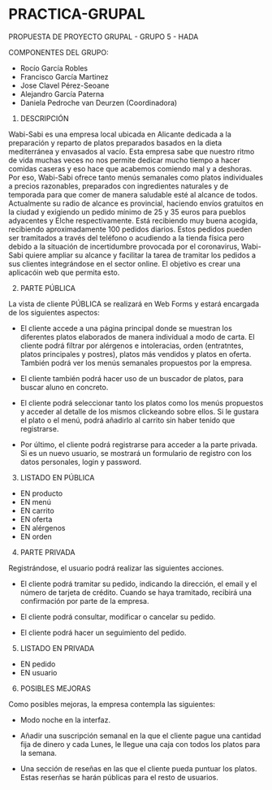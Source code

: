 # PRACTICA-GRUPAL

PROPUESTA DE PROYECTO GRUPAL - GRUPO 5 - HADA

COMPONENTES DEL GRUPO:

- Rocío García Robles
- Francisco García Martinez
- Jose Clavel Pérez-Seoane
- Alejandro García Paterna
- Daniela Pedroche van Deurzen (Coordinadora) 

1. DESCRIPCIÓN

Wabi-Sabi es una empresa local ubicada en Alicante dedicada a la preparación y reparto de platos preparados basados en la dieta mediterránea y envasados al vacío. Esta empresa sabe que nuestro ritmo de vida muchas veces no nos permite dedicar mucho tiempo a hacer comidas caseras y eso hace que acabemos comiendo mal y a deshoras. Por eso, Wabi-Sabi ofrece tanto menús semanales como platos individuales a precios razonables, preparados con ingredientes naturales y de temporada para que comer de manera saludable esté al alcance de todos. Actualmente su radio de alcance es provincial, haciendo envíos gratuitos en la ciudad y exigiendo un pedido mínimo de 25 y 35 euros para pueblos adyacentes y Elche respectivamente. Está recibiendo muy buena acogida, recibiendo aproximadamente 100 pedidos diarios. Estos pedidos pueden ser tramitados a través del teléfono o acudiendo a la tienda física pero debido a la situación de incertidumbre provocada por el coronavirus, Wabi-Sabi quiere ampliar su alcance y facilitar la tarea de tramitar los pedidos a sus clientes integrándose en el sector online. El objetivo es crear una aplicacóin web que permita esto.


2. PARTE PÚBLICA

La vista de cliente PÚBLICA se realizará en Web Forms y estará encargada de los siguientes aspectos: 

- El cliente accede a una página principal donde se muestran los diferentes platos elaborados de manera individual a modo de carta. El cliente podrá filtrar por alérgenos e intoleracias, orden (entratntes, platos principales y postres), platos más vendidos y platos en oferta. También podrá ver los menús semanales propuestos por la empresa. 

- El cliente también podrá hacer uso de un buscador de platos, para buscar aluno en concreto. 

- El cliente podrá seleccionar tanto los platos como los menús propuestos y acceder al detalle de los mismos clickeando sobre ellos. Si le gustara el plato o el menú, podrá añadirlo al carrito sin haber tenido que registrarse. 

- Por último, el cliente podrá registrarse para acceder a la parte privada. Si es un nuevo usuario, se mostrará un formulario de registro con los datos personales, login y password. 


3. LISTADO EN PÚBLICA

- EN producto
- EN menú
- EN carrito
- EN oferta
- EN alérgenos
- EN orden

4. PARTE PRIVADA

Registrándose, el usuario podrá realizar las siguientes acciones. 

- El cliente podrá tramitar su pedido, indicando la dirección, el email y el número de tarjeta de crédito. Cuando se haya tramitado, recibirá una confirmación por parte de la empresa. 

- El cliente podrá consultar, modificar o cancelar su pedido. 

- El cliente podrá hacer un seguimiento del pedido. 

5. LISTADO EN PRIVADA

- EN pedido
- EN usuario

6. POSIBLES MEJORAS

Como posibles mejoras, la empresa contempla las siguientes:

- Modo noche en la interfaz.

- Añadir una suscripción semanal en la que el cliente pague una cantidad fija de dinero y cada Lunes, le llegue una caja con todos los platos para la semana. 

- Una sección de reseñas en las que el cliente pueda puntuar los platos. Estas reserñas se harán públicas para el resto de usuarios. 




